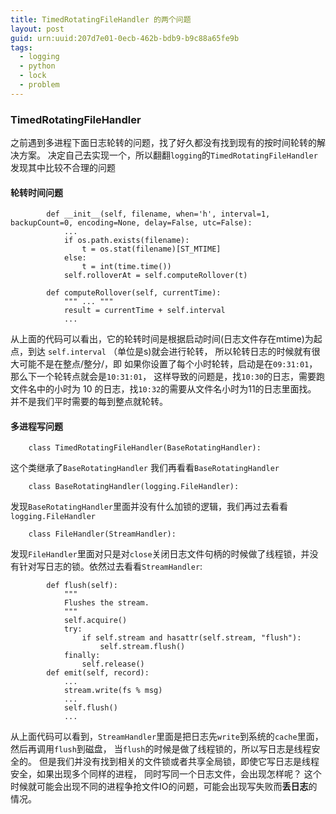 ```yaml
---
title: TimedRotatingFileHandler 的两个问题
layout: post
guid: urn:uuid:207d7e01-0ecb-462b-bdb9-b9c88a65fe9b
tags:
  - logging
  - python
  - lock
  - problem
---
```




### TimedRotatingFileHandler
之前遇到多进程下面日志轮转的问题，找了好久都没有找到现有的按时间轮转的解决方案。
决定自己去实现一个，所以翻翻`logging`的`TimedRotatingFileHandler`发现其中比较不合理的问题

#### 轮转时间问题
```
        def __init__(self, filename, when='h', interval=1, backupCount=0, encoding=None, delay=False, utc=False):
            ...
            if os.path.exists(filename):
                t = os.stat(filename)[ST_MTIME]
            else:
                t = int(time.time())
            self.rolloverAt = self.computeRollover(t)

        def computeRollover(self, currentTime):
            """ ... """
            result = currentTime + self.interval
            ...
```
从上面的代码可以看出，它的轮转时间是根据启动时间(日志文件存在mtime)为起点，到达 `self.interval` （单位是s)就会进行轮转，
所以轮转日志的时候就有很大可能不是在整点/整分/，即 如果你设置了每个小时轮转，启动是在`09:31:01`，那么下一个轮转点就会是`10:31:01`，
这样导致的问题是，找`10:30`的日志，需要跑文件名中的小时为 10 的日志，找`10:32`的需要从文件名小时为11的日志里面找。
并不是我们平时需要的每到整点就轮转。

#### 多进程写问题
```
    class TimedRotatingFileHandler(BaseRotatingHandler):
```
这个类继承了`BaseRotatingHandler` 我们再看看`BaseRotatingHandler`

```
    class BaseRotatingHandler(logging.FileHandler):
```
发现`BaseRotatingHandler`里面并没有什么加锁的逻辑，我们再过去看看`logging.FileHandler`

```
    class FileHandler(StreamHandler):
```
发现`FileHandler`里面对只是对`close`关闭日志文件句柄的时候做了线程锁，并没有针对写日志的锁。依然过去看看`StreamHandler`:


```
        def flush(self):
            """
            Flushes the stream.
            """
            self.acquire()
            try:
                if self.stream and hasattr(self.stream, "flush"):
                    self.stream.flush()
            finally:
                self.release()
        def emit(self, record):
            ...
            stream.write(fs % msg)
            ...
            self.flush()
            ...
```
从上面代码可以看到，`StreamHandler`里面是把日志先`write`到系统的`cache`里面，然后再调用`flush`到磁盘，
当`flush`的时候是做了线程锁的，所以写日志是线程安全的。
但是我们并没有找到相关的文件锁或者共享全局锁，即使它写日志是线程安全，如果出现多个同样的进程，
同时写同一个日志文件，会出现怎样呢？
这个时候就可能会出现不同的进程争抢文件IO的问题，可能会出现写失败而**丢日志**的情况。
